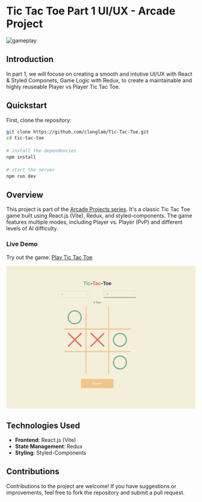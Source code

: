 # Tic Tac Toe Part 1 UI/UX - Arcade Project

![gameplay](https://hugo-coding-blog.s3.us-west-2.amazonaws.com/tic-tac-tpe-part-1/Tic-tac-toe-part-1-cover.jpg)

## Introduction

In part 1, we will focuse on creating a smooth and intutive UI/UX with React & Styled Componets,
Game Logic with Redux, to create a maintainable and highly reuseable Player vs Player Tic Tac Toe.

## Quickstart

First, clone the repository:

```bash
git clone https://github.com/clonglam/Tic-Tac-Toe.git
cd tic-tac-toe

# install the dependencies
npm install

# start the server
npm run dev
```

## Overview

This project is part of the [Arcade Projects series](https://hugo-coding.com/projects?category=game). It's a classic Tic Tac Toe game built using React.js (Vite), Redux, and styled-components. The game features multiple modes, including Player vs. Player (PvP) and different levels of AI difficulty.

### Live Demo

Try out the game: [Play Tic Tac Toe](https://arcade-tic-tac-toe.vercel.app/)

![screenshot](https://github.com/clonglam/Tic-Tac-Toe/blob/main/public/screenshot.png)

## Technologies Used

- **Frontend**: React.js (Vite)
- **State Management**: Redux
- **Styling**: Styled-Components

## Contributions

Contributions to the project are welcome! If you have suggestions or improvements, feel free to fork the repository and submit a pull request.
